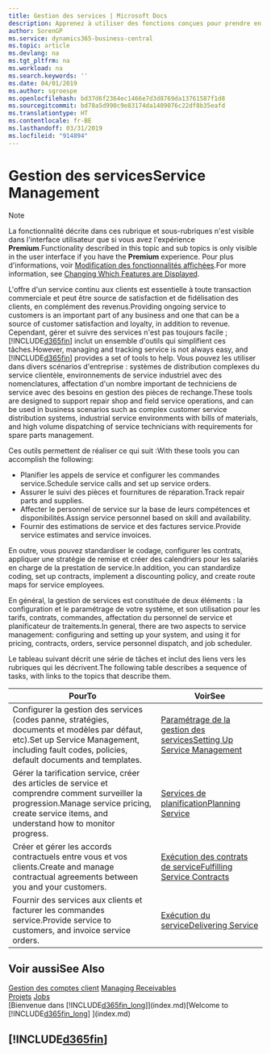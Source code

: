 ```yaml
---
title: Gestion des services | Microsoft Docs
description: Apprenez à utiliser des fonctions conçues pour prendre en charge les opérations de l'atelier de réparation et du service clientèle.
author: SorenGP
ms.service: dynamics365-business-central
ms.topic: article
ms.devlang: na
ms.tgt_pltfrm: na
ms.workload: na
ms.search.keywords: ''
ms.date: 04/01/2019
ms.author: sgroespe
ms.openlocfilehash: bd37d6f2364ec1466e7d3d8769da13761587f1d8
ms.sourcegitcommit: bd78a5d990c9e83174da1409076c22df8b35eafd
ms.translationtype: HT
ms.contentlocale: fr-BE
ms.lasthandoff: 03/31/2019
ms.locfileid: "914894"
---
```

# <a name="service-management"></a><span data-ttu-id="7d52e-103">Gestion des services</span><span class="sxs-lookup"><span data-stu-id="7d52e-103">Service Management</span></span>
> [!NOTE]
> <span data-ttu-id="7d52e-104">La fonctionnalité décrite dans ces rubrique et sous-rubriques n'est visible dans l'interface utilisateur que si vous avez l'expérience **Premium**.</span><span class="sxs-lookup"><span data-stu-id="7d52e-104">Functionality described in this topic and sub topics is only visible in the user interface if you have the **Premium** experience.</span></span> <span data-ttu-id="7d52e-105">Pour plus d'informations, voir [Modification des fonctionnalités affichées](ui-experiences.md).</span><span class="sxs-lookup"><span data-stu-id="7d52e-105">For more information, see [Changing Which Features are Displayed](ui-experiences.md).</span></span>

<span data-ttu-id="7d52e-106">L'offre d'un service continu aux clients est essentielle à toute transaction commerciale et peut être source de satisfaction et de fidélisation des clients, en complément des revenus.</span><span class="sxs-lookup"><span data-stu-id="7d52e-106">Providing ongoing service to customers is an important part of any business and one that can be a source of customer satisfaction and loyalty, in addition to revenue.</span></span> <span data-ttu-id="7d52e-107">Cependant, gérer et suivre des services n'est pas toujours facile ; [!INCLUDE[d365fin](includes/d365fin_md.md)] inclut un ensemble d'outils qui simplifient ces tâches.</span><span class="sxs-lookup"><span data-stu-id="7d52e-107">However, managing and tracking service is not always easy, and [!INCLUDE[d365fin](includes/d365fin_md.md)] provides a set of tools to help.</span></span> <span data-ttu-id="7d52e-108">Vous pouvez les utiliser dans divers scénarios d'entreprise : systèmes de distribution complexes du service clientèle, environnements de service industriel avec des nomenclatures, affectation d'un nombre important de techniciens de service avec des besoins en gestion des pièces de rechange.</span><span class="sxs-lookup"><span data-stu-id="7d52e-108">These tools are designed to support repair shop and field service operations, and can be used in business scenarios such as complex customer service distribution systems, industrial service environments with bills of materials, and high volume dispatching of service technicians with requirements for spare parts management.</span></span>  

 <span data-ttu-id="7d52e-109">Ces outils permettent de réaliser ce qui suit :</span><span class="sxs-lookup"><span data-stu-id="7d52e-109">With these tools you can accomplish the following:</span></span>  

* <span data-ttu-id="7d52e-110">Planifier les appels de service et configurer les commandes service.</span><span class="sxs-lookup"><span data-stu-id="7d52e-110">Schedule service calls and set up service orders.</span></span>  
* <span data-ttu-id="7d52e-111">Assurer le suivi des pièces et fournitures de réparation.</span><span class="sxs-lookup"><span data-stu-id="7d52e-111">Track repair parts and supplies.</span></span>  
* <span data-ttu-id="7d52e-112">Affecter le personnel de service sur la base de leurs compétences et disponibilités.</span><span class="sxs-lookup"><span data-stu-id="7d52e-112">Assign service personnel based on skill and availability.</span></span>  
* <span data-ttu-id="7d52e-113">Fournir des estimations de service et des factures service.</span><span class="sxs-lookup"><span data-stu-id="7d52e-113">Provide service estimates and service invoices.</span></span>  

<span data-ttu-id="7d52e-114">En outre, vous pouvez standardiser le codage, configurer les contrats, appliquer une stratégie de remise et créer des calendriers pour les salariés en charge de la prestation de service.</span><span class="sxs-lookup"><span data-stu-id="7d52e-114">In addition, you can standardize coding, set up contracts, implement a discounting policy, and create route maps for service employees.</span></span>  

<span data-ttu-id="7d52e-115">En général, la gestion de services est constituée de deux éléments : la configuration et le paramétrage de votre système, et son utilisation pour les tarifs, contrats, commandes, affectation du personnel de service et planificateur de traitements.</span><span class="sxs-lookup"><span data-stu-id="7d52e-115">In general, there are two aspects to service management: configuring and setting up your system, and using it for pricing, contracts, orders, service personnel dispatch, and job scheduler.</span></span>  

<span data-ttu-id="7d52e-116">Le tableau suivant décrit une série de tâches et inclut des liens vers les rubriques qui les décrivent.</span><span class="sxs-lookup"><span data-stu-id="7d52e-116">The following table describes a sequence of tasks, with links to the topics that describe them.</span></span>   

|<span data-ttu-id="7d52e-117">**Pour**</span><span class="sxs-lookup"><span data-stu-id="7d52e-117">**To**</span></span>|<span data-ttu-id="7d52e-118">**Voir**</span><span class="sxs-lookup"><span data-stu-id="7d52e-118">**See**</span></span>|  
|------------|-------------|  
|<span data-ttu-id="7d52e-119">Configurer la gestion des services (codes panne, stratégies, documents et modèles par défaut, etc).</span><span class="sxs-lookup"><span data-stu-id="7d52e-119">Set up Service Management, including fault codes, policies, default documents and templates.</span></span>|[<span data-ttu-id="7d52e-120">Paramétrage de la gestion des services</span><span class="sxs-lookup"><span data-stu-id="7d52e-120">Setting Up Service Management</span></span>](service-setup-service.md)|  
|<span data-ttu-id="7d52e-121">Gérer la tarification service, créer des articles de service et comprendre comment surveiller la progression.</span><span class="sxs-lookup"><span data-stu-id="7d52e-121">Manage service pricing, create service items, and understand how to monitor progress.</span></span>|[<span data-ttu-id="7d52e-122">Services de planification</span><span class="sxs-lookup"><span data-stu-id="7d52e-122">Planning Service</span></span>](service-plan-service.md)|  
|<span data-ttu-id="7d52e-123">Créer et gérer les accords contractuels entre vous et vos clients.</span><span class="sxs-lookup"><span data-stu-id="7d52e-123">Create and manage contractual agreements between you and your customers.</span></span>|[<span data-ttu-id="7d52e-124">Exécution des contrats de service</span><span class="sxs-lookup"><span data-stu-id="7d52e-124">Fulfilling Service Contracts</span></span>](service-fulfill-service-contracts.md)|  
|<span data-ttu-id="7d52e-125">Fournir des services aux clients et facturer les commandes service.</span><span class="sxs-lookup"><span data-stu-id="7d52e-125">Provide service to customers, and invoice service orders.</span></span>|[<span data-ttu-id="7d52e-126">Exécution du service</span><span class="sxs-lookup"><span data-stu-id="7d52e-126">Delivering Service</span></span>](service-deliver-service.md)|  

## <a name="see-also"></a><span data-ttu-id="7d52e-127">Voir aussi</span><span class="sxs-lookup"><span data-stu-id="7d52e-127">See Also</span></span>  
<span data-ttu-id="7d52e-128">[Gestion des comptes client](receivables-manage-receivables.md) </span><span class="sxs-lookup"><span data-stu-id="7d52e-128">[Managing Receivables](receivables-manage-receivables.md) </span></span>  
<span data-ttu-id="7d52e-129">[Projets](projects-how-create-jobs.md) </span><span class="sxs-lookup"><span data-stu-id="7d52e-129">[Jobs](projects-how-create-jobs.md) </span></span>  
<span data-ttu-id="7d52e-130">[Bienvenue dans [!INCLUDE[d365fin_long](includes/d365fin_long_md.md)]](index.md)</span><span class="sxs-lookup"><span data-stu-id="7d52e-130">[Welcome to [!INCLUDE[d365fin_long](includes/d365fin_long_md.md)] ](index.md)</span></span>

## [!INCLUDE[d365fin](includes/free_trial_md.md)]  
